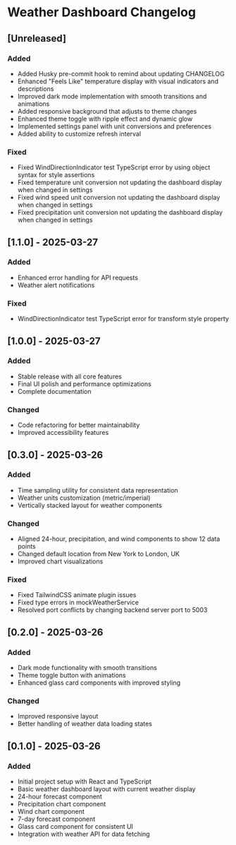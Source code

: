 # Weather Dashboard Changelog

## [Unreleased]

### Added

- Added Husky pre-commit hook to remind about updating CHANGELOG
- Enhanced "Feels Like" temperature display with visual indicators and descriptions
- Improved dark mode implementation with smooth transitions and animations
- Added responsive background that adjusts to theme changes
- Enhanced theme toggle with ripple effect and dynamic glow
- Implemented settings panel with unit conversions and preferences
- Added ability to customize refresh interval

### Fixed

- Fixed WindDirectionIndicator test TypeScript error by using object syntax for style assertions
- Fixed temperature unit conversion not updating the dashboard display when changed in settings
- Fixed wind speed unit conversion not updating the dashboard display when changed in settings
- Fixed precipitation unit conversion not updating the dashboard display when changed in settings

## [1.1.0] - 2025-03-27

### Added

- Enhanced error handling for API requests
- Weather alert notifications

### Fixed

- WindDirectionIndicator test TypeScript error for transform style property

## [1.0.0] - 2025-03-27

### Added

- Stable release with all core features
- Final UI polish and performance optimizations
- Complete documentation

### Changed

- Code refactoring for better maintainability
- Improved accessibility features

## [0.3.0] - 2025-03-26

### Added

- Time sampling utility for consistent data representation
- Weather units customization (metric/imperial)
- Vertically stacked layout for weather components

### Changed

- Aligned 24-hour, precipitation, and wind components to show 12 data points
- Changed default location from New York to London, UK
- Improved chart visualizations

### Fixed

- Fixed TailwindCSS animate plugin issues
- Fixed type errors in mockWeatherService
- Resolved port conflicts by changing backend server port to 5003

## [0.2.0] - 2025-03-26

### Added

- Dark mode functionality with smooth transitions
- Theme toggle button with animations
- Enhanced glass card components with improved styling

### Changed

- Improved responsive layout
- Better handling of weather data loading states

## [0.1.0] - 2025-03-26

### Added

- Initial project setup with React and TypeScript
- Basic weather dashboard layout with current weather display
- 24-hour forecast component
- Precipitation chart component
- Wind chart component
- 7-day forecast component
- Glass card component for consistent UI
- Integration with weather API for data fetching
